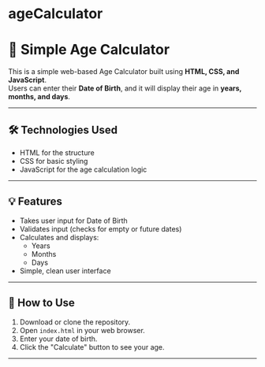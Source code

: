 # ageCalculator
# 🎂 Simple Age Calculator

This is a simple web-based Age Calculator built using **HTML, CSS, and JavaScript**.  
Users can enter their **Date of Birth**, and it will display their age in **years, months, and days**.

---

## 🛠️ Technologies Used

- HTML for the structure
- CSS for basic styling
- JavaScript for the age calculation logic

---

## 💡 Features

- Takes user input for Date of Birth
- Validates input (checks for empty or future dates)
- Calculates and displays:
  - Years
  - Months
  - Days
- Simple, clean user interface

---

## 🚀 How to Use

1. Download or clone the repository.
2. Open `index.html` in your web browser.
3. Enter your date of birth.
4. Click the "Calculate" button to see your age.

---

